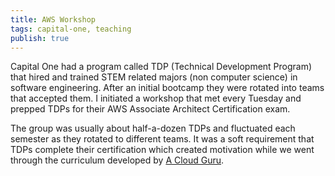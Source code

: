 ```yaml
---
title: AWS Workshop
tags: capital-one, teaching
publish: true
---
```

Capital One had a program called TDP (Technical Development Program) that hired and trained STEM related majors (non computer science) in software engineering. After an initial bootcamp they were rotated into teams that accepted them. I initiated a workshop that met every Tuesday and prepped TDPs for their AWS Associate Architect Certification exam.

The group was usually about half-a-dozen TDPs and fluctuated each semester as they rotated to different teams. It was a soft requirement that TDPs complete their certification which created motivation while we went through the curriculum developed by <a href="https://www.pluralsight.com/cloud-guru" target="_blank">A Cloud Guru</a>.